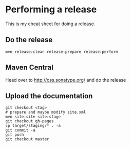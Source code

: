 # Performing a release

This is my cheat sheet for doing a release.

## Do the release

    mvn release:clean release:prepare release:perform

## Maven Central

Head over to http://oss.sonatype.org/ and do the release

## Upload the documentation

    git checkout <tag>
    # prepare and maybe modify site.xml
    mvn site:site site:stage
    git checkout gh-pages
    cp target/staging/* . -a
    git commit -a
    git push
    git checkout master
